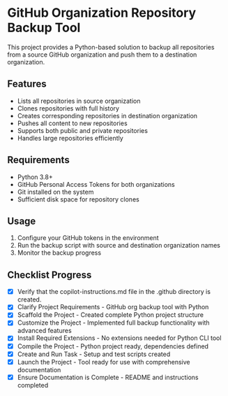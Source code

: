 <!-- Use this file to provide workspace-specific custom instructions to Copilot. For more details, visit https://code.visualstudio.com/docs/copilot/copilot-customization#_use-a-githubcopilotinstructionsmd-file -->

# GitHub Organization Repository Backup Tool

This project provides a Python-based solution to backup all repositories from a source GitHub organization and push them to a destination organization.

## Features
- Lists all repositories in source organization
- Clones repositories with full history
- Creates corresponding repositories in destination organization
- Pushes all content to new repositories
- Supports both public and private repositories
- Handles large repositories efficiently

## Requirements
- Python 3.8+
- GitHub Personal Access Tokens for both organizations
- Git installed on the system
- Sufficient disk space for repository clones

## Usage
1. Configure your GitHub tokens in the environment
2. Run the backup script with source and destination organization names
3. Monitor the backup progress

## Checklist Progress
- [x] Verify that the copilot-instructions.md file in the .github directory is created.
- [x] Clarify Project Requirements - GitHub org backup tool with Python
- [x] Scaffold the Project - Created complete Python project structure
- [x] Customize the Project - Implemented full backup functionality with advanced features
- [x] Install Required Extensions - No extensions needed for Python CLI tool
- [x] Compile the Project - Python project ready, dependencies defined
- [x] Create and Run Task - Setup and test scripts created
- [x] Launch the Project - Tool ready for use with comprehensive documentation
- [x] Ensure Documentation is Complete - README and instructions completed
